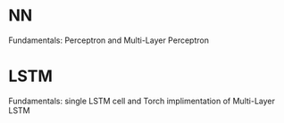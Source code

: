 # NN

Fundamentals: Perceptron and Multi-Layer Perceptron

# LSTM

Fundamentals: single LSTM cell and Torch implimentation of Multi-Layer LSTM
